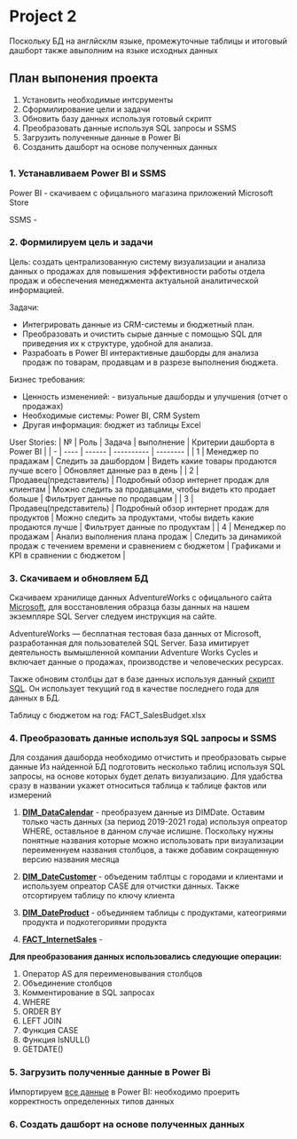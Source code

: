 # Project 2
Поскольку БД на англйсклм языке, промежуточные таблицы и итоговый дашборт также авыполним на языке исходных данных
## План выпонения проекта
1. Установить необходимые интсрументы
2. Сформилирование цели и задачи
3. Обновить базу данных используя готовый скрипт 
4. Преобразовать данные используя SQL запросы и SSMS
5. Загрузить полученные данные в Power Bi
6. Созданить дашборт на основе полученных данных
## 

### 1. Устанавливаем Power BI и SSMS

Power BI - скачиваем с офицального магазина приложений Microsoft Store

SSMS - 

### 2. Формилируем цель и задачи

Цель: cоздать централизованную систему визуализации и анализа данных о продажах для повышения эффективности работы отдела продаж и обеспечения менеджмента актуальной аналитической информацией.

Задачи:
* Интегрировать данные из CRM-системы и бюджетный план.
* Преобразовать и очистить сырые данные с помощью SQL для приведения их к структуре, удобной для анализа.
* Разрабоать в Power BI интерактивные дашборды для анализа продаж по товарам, продавцам и в разрезе выполнения бюджета.

Бизнес требования:
- Ценность измененией: - визуальные дашборды и улучшения (отчет о продажах)
- Необходимые системы: Power BI, CRM System
- Другая информация: бюджет из таблицы Excel

User Stories:
| № | Роль | Задача | выполнение | Критерии дашборта в Power BI  |
| - | ---- | ------ | ---------- | -------- |
| 1 | Менеджер по прадажам    | Следить за дашбордом                           | Видеть какие товары продаются лучше всего                              | Обновляет данные раз в день            |
| 2 | Продавец(представитель) | Подробный обзор интернет продаж для клиентам   | Можно следить за продавцами, чтобы видеть кто продает больше           | Фильтрует данные по продавцам          |
| 3 | Продавец(представитель) | Подробный обзор интернет продаж для продуктов  | Можно следить за продуктами, чтобы видеть какие продаются лучше        | Фильтрует данные по продуктам          |
| 4 | Менеджер по продажам    | Анализ выполнения плана продаж                 | Следить за динамикой продаж с течением времени и сравнением с бюджетом | Графиками и KPI в сравнении с бюджетом |

### 3. Скачиваем и обновляем БД

Скачиваем хранилище данных AdventureWorks с офицального сайта [Microsoft](https://learn.microsoft.com/en-us/sql/samples/adventureworks-install-configure?view=sql-server-ver15&tabs=ssms), 
для восстановления образца базы данных на нашем экземпляре SQL Server следуем инструкция на сайте.

AdventureWorks — бесплатная тестовая база данных от Microsoft, разработанная для пользователей SQL Server. 
База имитирует деятельность вымышленной компании Adventure Works Cycles и включает данные о продажах, производстве и человеческих ресурсах.

Также обновим столбцы дат в базе данных используя данный [скрипт SQL](https://github.com/techtalkcorner/SampleDemoFiles/blob/master/Database/AdventureWorks/Update_AdventureWorksDW_Data.sql). Он использует текущий год в качестве последнего года для данных в БД.

Таблицу с бюджетом на год: FACT_SalesBudget.xlsx

### 4. Преобразовать данные используя SQL запросы и SSMS

Для создания дашборда необходимо отчистить и преобразовать сырые данные 
Из найденной БД подготовить несколько таблиц используя SQL запросы, на основе которых будет делать визуализацию. 
Для удабства сразу в названии укажет относиться таблица к таблице фактов или измерений

1. __[DIM_DataCalendar](https://github.com/annsad9/Projects/blob/main/project_2/sql/DimDate_Clear.sql)__ -
преобразуем данные из DIMDate. Оставим только часть данных (за период 2019-2021 года) используя опреатор WHERE, оставльное в данном случае ислишне. Поскольку нужны понятные названия которые можно использовать при визуализации переименнуем названия столбцов, а также добавим сокращенную версию названия месяца

2. __[DIM_DateCustomer](https://github.com/annsad9/Projects/blob/main/project_2/sql/DimCustomer_Clear.sql)__ -
объеденим таблтцы с городами и клиентами и используем опреатор CASE для отчистки данных. Также отсортируем таблицу по ключу клиента

3. __[DIM_DateProduct](https://github.com/annsad9/Projects/blob/main/project_2/sql/DimProduct_Clear.sql)__ -
объединяем таблицы с продуктами, катеогриями продукта и подкотегориями продукта

4. __[FACT_InternetSales](https://github.com/annsad9/Projects/blob/main/project_2/sql/FactInternetSales_Clear.sql)__ -

**Для преобразования данных использовались следующие операции:**
1. Оператор AS для переименовывания столбцов
2. Объединение столбцов
3. Комментирование в SQL запросах
4. WHERE
5. ORDER BY
6. LEFT JOIN
7. Функция CASE
8. Функция IsNULL()
9. GETDATE()

### 5. Загрузить полученные данные в Power Bi
Импортируем [все данные](https://github.com/annsad9/Projects/tree/main/project_2/data) в Power BI: необходимо проерить корректность определенных типов данных

### 6. Создать дашборт на основе полученных данных
